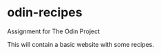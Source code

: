 # odin-recipes
Assignment for The Odin Project

This will contain a basic website with some recipes.
